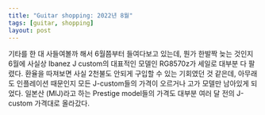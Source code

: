 ```yaml
---
title: "Guitar shopping: 2022년 8월"
tags: [guitar, shopping]
layout: post
---
```


기타를 한 대 사들여볼까 해서 6월쯤부터 들여다보고 있는데, 뭔가 한발짝 늦는 것인지 6월에 사실상 Ibanez J custom의 대표적인 모델인 RG8570z가 세일로 대부분 다 팔렸다. 환율을 따져보면 사실 2천불도 안되게 구입할 수 있는 기회였던 것 같은데, 아무래도 인플레이션 때문인지 모든 J-custom들의 가격이 오르거나 고가 모델만 남아있게 되었다. 일본산 (MIJ)라고 하는 Prestige model들의 가격도 대부분 여러 달 전의 J-custom 가격대로 올라갔다.

